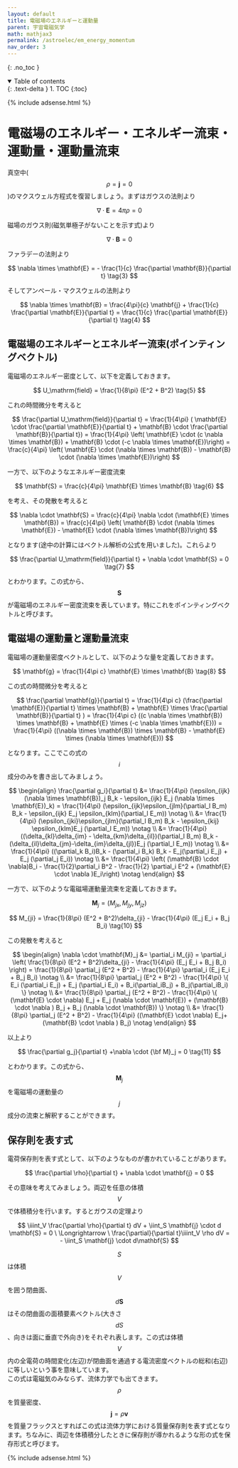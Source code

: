 ```yaml
---
layout: default
title: 電磁場のエネルギーと運動量
parent: 宇宙電磁気学
math: mathjax3
permalink: /astroelec/em_energy_momentum
nav_order: 3
---
```


{: .no_toc }

<details open markdown="block">
  <summary>
    Table of contents
  </summary>
  {: .text-delta }
1. TOC
{:toc}
</details>

{% include adsense.html %} 

# 電磁場のエネルギー・エネルギー流束・運動量・運動量流束

真空中($$\rho = \mathbf{j} = 0$$)のマクスウェル方程式を復習しましょう。まずはガウスの法則より

$$
\nabla \cdot \mathbf{E}= 4\pi \rho 
= 0 \tag{1}
$$

磁場のガウス則(磁気単極子がないことを示す式)より

$$
\nabla \cdot \mathbf{B} 
= 0 \tag{2}
$$

ファラデーの法則より

$$
\nabla \times \mathbf{E} 
= - \frac{1}{c} \frac{\partial \mathbf{B}}{\partial t} \tag{3}
$$

そしてアンペール・マクスウェルの法則より

$$
\nabla \times \mathbf{B} 
= \frac{4\pi}{c} \mathbf{j} + \frac{1}{c} \frac{\partial \mathbf{E}}{\partial t} 
= \frac{1}{c} \frac{\partial \mathbf{E}}{\partial t} \tag{4}
$$

## 電磁場のエネルギーとエネルギー流束(ポインティングベクトル)

電磁場のエネルギー密度として、以下を定義しておきます。

$$
U_\mathrm{field} 
= \frac{1}{8\pi} (E^2 + B^2) \tag{5}
$$

これの時間微分を考えると

$$
\frac{\partial U_\mathrm{field}}{\partial t}
= \frac{1}{4\pi} ( \mathbf{E} \cdot \frac{\partial \mathbf{E}}{\partial t} + \mathbf{B} \cdot \frac{\partial \mathbf{B}}{\partial t}) 
= \frac{1}{4\pi} \left( \mathbf{E} \cdot (c \nabla \times \mathbf{B}) + \mathbf{B} \cdot (-c \nabla \times \mathbf{E})\right) 
= \frac{c}{4\pi} \left( \mathbf{E} \cdot (\nabla \times \mathbf{B}) - \mathbf{B} \cdot (\nabla \times \mathbf{E})\right)
$$

一方で、以下のようなエネルギー密度流束

$$
\mathbf{S} 
= \frac{c}{4\pi} \mathbf{E} \times \mathbf{B} \tag{6}
$$

を考え、その発散を考えると

$$
\nabla \cdot \mathbf{S} 
= \frac{c}{4\pi} \nabla \cdot (\mathbf{E} \times \mathbf{B}) 
= \frac{c}{4\pi} \left( \mathbf{B} \cdot (\nabla \times \mathbf{E}) - \mathbf{E} \cdot (\nabla \times \mathbf{B})\right)
$$

となります(途中の計算にはベクトル解析の公式を用いました)。これらより

$$
\frac{\partial U_\mathrm{field}}{\partial t} + \nabla \cdot \mathbf{S} 
= 0 \tag{7}
$$

とわかります。この式から、$$\mathbf{S}$$が電磁場のエネルギー密度流束を表しています。特にこれをポインティングベクトルと呼びます。

## 電磁場の運動量と運動量流束

電磁場の運動量密度ベクトルとして、以下のような量を定義しておきます。

$$
\mathbf{g} 
= \frac{1}{4\pi c} \mathbf{E} \times \mathbf{B} \tag{8}
$$

この式の時間微分を考えると

$$
\frac{\partial \mathbf{g}}{\partial t} 
= \frac{1}{4\pi c} (\frac{\partial \mathbf{E}}{\partial t} \times \mathbf{B} + \mathbf{E} \times \frac{\partial \mathbf{B}}{\partial t} )
= \frac{1}{4\pi c} ((c \nabla \times \mathbf{B}) \times \mathbf{B} + \mathbf{E} \times (-c \nabla \times \mathbf{E})) 
= \frac{1}{4\pi} ((\nabla \times \mathbf{B}) \times \mathbf{B} - \mathbf{E} \times (\nabla \times \mathbf{E}))
$$

となります。ここでこの式の$$i$$成分のみを書き出してみましょう。

$$
\begin{align}
\frac{\partial g_i}{\partial t} 
&= \frac{1}{4\pi} (\epsilon_{ijk}(\nabla \times \mathbf{B})_j B_k - \epsilon_{ijk} E_j (\nabla \times \mathbf{E})_k) 
= \frac{1}{4\pi} (\epsilon_{ijk}\epsilon_{jlm}(\partial_l B_m) B_k - \epsilon_{ijk} E_j \epsilon_{klm}(\partial_l E_m)) \notag \\
&= \frac{1}{4\pi} (\epsilon_{jki}\epsilon_{jlm}(\partial_l B_m) B_k - \epsilon_{kij} \epsilon_{klm}E_j (\partial_l E_m)) \notag \\
&= \frac{1}{4\pi} ((\delta_{kl}\delta_{im} - \delta_{km}\delta_{il})(\partial_l B_m) B_k - (\delta_{il}\delta_{jm}-\delta_{im}\delta_{jl})E_j (\partial_l E_m)) \notag \\
&= \frac{1}{4\pi} ((\partial_k B_i)B_k - (\partial_i B_k) B_k - E_j(\partial_i E_j) + E_j (\partial_j E_i)) \notag \\
&= \frac{1}{4\pi} \left( (\mathbf{B} \cdot \nabla)B_i - \frac{1}{2}\partial_i B^2 - \frac{1}{2} \partial_i E^2 + (\mathbf{E} \cdot \nabla )E_i\right) \notag
\end{align}
$$

一方で、以下のような電磁場運動量流束を定義しておきます。

$$
\mathbf{M}_j 
= (M_{jx} , M_{jy}, M_{jz}) \tag{9}
$$

$$
M_{ji} 
= \frac{1}{8\pi} (E^2 + B^2)\delta_{ji} - \frac{1}{4\pi} (E_j E_i + B_j B_i) \tag{10}
$$

この発散を考えると

$$
\begin{align}
\nabla \cdot \mathbf{M}_j 
&= \partial_i M_{ji} 
= \partial_i \left( \frac{1}{8\pi} (E^2 + B^2)\delta_{ji} - \frac{1}{4\pi} (E_j E_i + B_j B_i) \right)
= \frac{1}{8\pi} \partial_j (E^2 + B^2) - \frac{1}{4\pi} \partial_i (E_j E_i + B_j B_i) \notag \\
&= \frac{1}{8\pi} \partial_j (E^2 + B^2) - \frac{1}{4\pi} \{ E_i  (\partial_i E_j) + E_j (\partial_i E_i) + B_i(\partial_iB_j) + B_j(\partial_iB_i) \} \notag \\
&= \frac{1}{8\pi} \partial_j (E^2 + B^2) - \frac{1}{4\pi} \{ (\mathbf{E} \cdot \nabla) E_j + E_j (\nabla \cdot \mathbf{E}) + (\mathbf{B} \cdot \nabla ) B_j + B_j (\nabla \cdot \mathbf{B}) \} \notag \\
&= \frac{1}{8\pi} \partial_j (E^2 + B^2) - \frac{1}{4\pi} ((\mathbf{E} \cdot \nabla) E_j+ (\mathbf{B} \cdot \nabla ) B_j) \notag
\end{align}
$$

以上より

$$
\frac{\partial g_j}{\partial t} +\nabla \cdot {\bf M}_j 
= 0 \tag{11}
$$

とわかります。この式から、$$\mathbf{M}_j$$を電磁場の運動量の$$j$$成分の流束と解釈することができます。

## 保存則を表す式

電荷保存則を表す式として、以下のようなものが書かれていることがあります。

$$
\frac{\partial \rho}{\partial t} + \nabla \cdot \mathbf{j} 
= 0 
$$

その意味を考えてみましょう。両辺を任意の体積$$V$$で体積積分を行います。するとガウスの定理より

$$
\iiint_V \frac{\partial \rho}{\partial t} dV + \iint_S \mathbf{j} \cdot d \mathbf{S} 
= 0
\ \Longrightarrow \ \frac{\partial}{\partial t}\iiint_V \rho dV 
= - \iint_S \mathbf{j} \cdot d\mathbf{S}
$$

$$S$$は体積$$V$$を囲う閉曲面、$$d\mathbf{S}$$はその閉曲面の面積要素ベクトル(大きさ$$dS$$、向きは面に垂直で外向き)をそれぞれ表します。この式は体積$$V$$内の全電荷の時間変化(左辺)が閉曲面を通過する電流密度ベクトルの総和(右辺)に等しいという事を意味しています。  
この式は電磁気のみならず、流体力学でも出てきます。$$\rho$$を質量密度、$$\mathbf{j}=\rho \mathbf{v}$$を質量フラックスとすればこの式は流体力学における質量保存則を表す式となります。ちなみに、両辺を体積積分したときに保存則が導かれるような形の式を保存形式と呼びます。

{% include adsense.html %} 